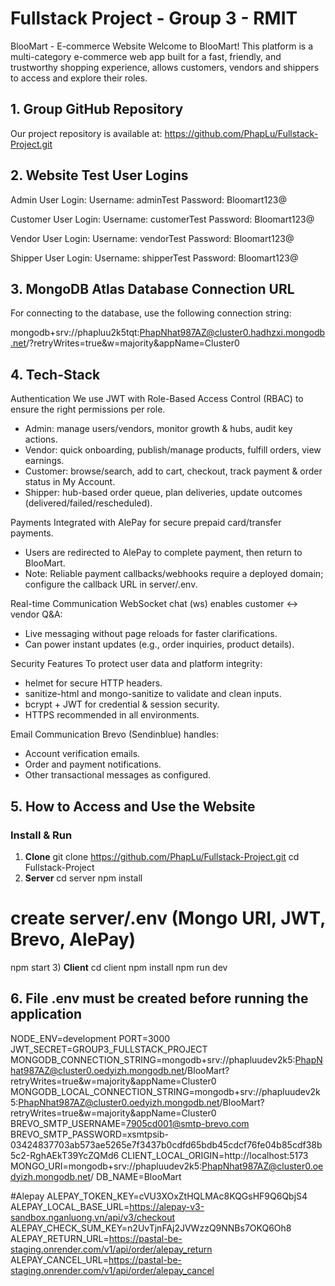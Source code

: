 ﻿# Fullstack Project - Group 3 - RMIT 
BlooMart - E-commerce Website
Welcome to BlooMart! This platform is a multi-category e-commerce web app built for a fast, friendly, and trustworthy shopping experience, allows customers, vendors and shippers to access and explore their roles.

## 1. Group GitHub Repository
Our project repository is available at:
https://github.com/PhapLu/Fullstack-Project.git

## 2. Website Test User Logins
Admin User Login:
Username: adminTest
Password: Bloomart123@

Customer User Login:
Username: customerTest
Password: Bloomart123@

Vendor User Login:
Username: vendorTest
Password: Bloomart123@

Shipper User Login:
Username: shipperTest
Password: Bloomart123@

## 3. MongoDB Atlas Database Connection URL
For connecting to the database, use the following connection string:

mongodb+srv://phapluu2k5tqt:PhapNhat987AZ@cluster0.hadhzxi.mongodb.net/?retryWrites=true&w=majority&appName=Cluster0

## 4. Tech-Stack
Authentication
We use JWT with Role-Based Access Control (RBAC) to ensure the right permissions per role.
- Admin: manage users/vendors, monitor growth & hubs, audit key actions.
- Vendor: quick onboarding, publish/manage products, fulfill orders, view earnings.
- Customer: browse/search, add to cart, checkout, track payment & order status in My Account.
- Shipper: hub-based order queue, plan deliveries, update outcomes (delivered/failed/rescheduled).

Payments
Integrated with AlePay for secure prepaid card/transfer payments.
- Users are redirected to AlePay to complete payment, then return to BlooMart.
- Note: Reliable payment callbacks/webhooks require a deployed domain; configure the callback URL in server/.env.

Real-time Communication
WebSocket chat (ws) enables customer ↔ vendor Q&A:

- Live messaging without page reloads for faster clarifications.
- Can power instant updates (e.g., order inquiries, product details).

Security Features
To protect user data and platform integrity:
- helmet for secure HTTP headers.
- sanitize-html and mongo-sanitize to validate and clean inputs.
- bcrypt + JWT for credential & session security.
- HTTPS recommended in all environments.

Email Communication
Brevo (Sendinblue) handles:
- Account verification emails.
- Order and payment notifications.
- Other transactional messages as configured.

## 5. How to Access and Use the Website
### Install & Run
1) **Clone**
git clone https://github.com/PhapLu/Fullstack-Project.git
cd Fullstack-Project
2) **Server**
cd server
npm install
# create server/.env (Mongo URI, JWT, Brevo, AlePay)
npm start
3) **Client**
cd client
npm install
npm run dev

## 6. File .env must be created before running the application
NODE_ENV=development
PORT=3000
JWT_SECRET=GROUP3_FULLSTACK_PROJECT
MONGODB_CONNECTION_STRING=mongodb+srv://phapluudev2k5:PhapNhat987AZ@cluster0.oedyizh.mongodb.net/BlooMart?retryWrites=true&w=majority&appName=Cluster0
MONGODB_LOCAL_CONNECTION_STRING=mongodb+srv://phapluudev2k5:PhapNhat987AZ@cluster0.oedyizh.mongodb.net/BlooMart?retryWrites=true&w=majority&appName=Cluster0
BREVO_SMTP_USERNAME=7905cd001@smtp-brevo.com
BREVO_SMTP_PASSWORD=xsmtpsib-03424837703ab573ae5265e7f3437b0cdfd65bdb45cdcf76fe04b85cdf38b5c2-RghAEkT39YcZQMd6
CLIENT_LOCAL_ORIGIN=http://localhost:5173
MONGO_URI=mongodb+srv://phapluudev2k5:PhapNhat987AZ@cluster0.oedyizh.mongodb.net/
DB_NAME=BlooMart

#Alepay
ALEPAY_TOKEN_KEY=cVU3XOxZtHQLMAc8KQGsHF9Q6QbjS4
ALEPAY_LOCAL_BASE_URL=https://alepay-v3-sandbox.nganluong.vn/api/v3/checkout
ALEPAY_CHECK_SUM_KEY=n2UvTjnFAj2JVWzzQ9NNBs7OKQ6Oh8
ALEPAY_RETURN_URL=https://pastal-be-staging.onrender.com/v1/api/order/alepay_return
ALEPAY_CANCEL_URL=https://pastal-be-staging.onrender.com/v1/api/order/alepay_cancel
